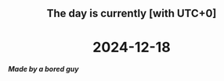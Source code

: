<h2 align=center>The day is currently [with UTC+0]</h2>
<h1 align=center><!--TIME BEGIN-->2024-12-18<!--TIME END--></h1>
<h5>Made by a bored guy</h5>
